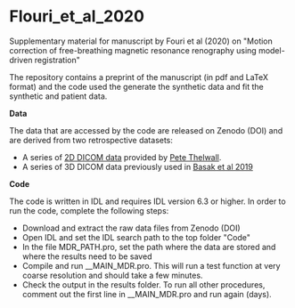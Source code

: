 # Flouri_et_al_2020
Supplementary material for manuscript by Fouri et al (2020) on "Motion correction of free-breathing magnetic resonance renography using model-driven registration"

The repository contains a preprint of the manuscript (in pdf and LaTeX format) and the code used the generate the synthetic data and fit the synthetic and patient data.

**Data**

The data that are accessed by the code are released on Zenodo (DOI) and are derived from two retrospective datasets:

- A series of [2D DICOM data](https://doi.org/10.25405/data.ncl.13180328) provided by [Pete Thelwall](https://www.ncl.ac.uk/magres/staff/profile/petethelwall.html#background).
- A series of 3D DICOM data previously used in [Basak et al 2019](https://www.sciencedirect.com/science/article/abs/pii/S0730725X18305873?via%3Dihub)

**Code**

The code is written in IDL and requires IDL version 6.3 or higher. In order to run the code, complete the following steps:

- Download and extract the raw data files from Zenodo (DOI)
- Open IDL and set the IDL search path to the top folder "Code"
- In the file MDR_PATH.pro, set the path where the data are stored and where the results need to be saved
- Compile and run __MAIN_MDR.pro. This will run a test function at very coarse resolution and should take a few minutes.
- Check the output in the results folder. To run all other procedures, comment out the first line in __MAIN_MDR.pro and run again (days). 

 
